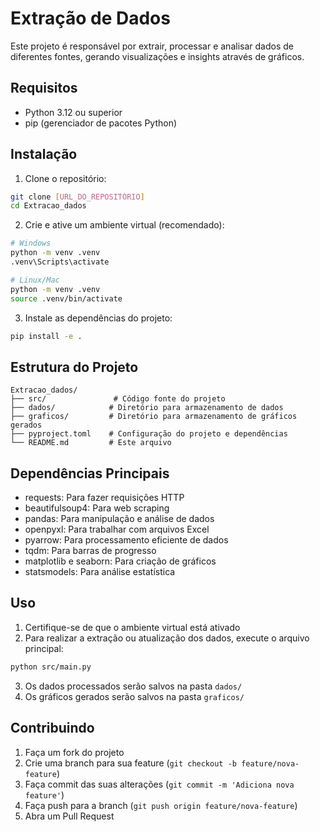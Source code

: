 # Extração de Dados

Este projeto é responsável por extrair, processar e analisar dados de diferentes fontes, gerando visualizações e insights através de gráficos.

## Requisitos

- Python 3.12 ou superior
- pip (gerenciador de pacotes Python)

## Instalação

1. Clone o repositório:
```bash
git clone [URL_DO_REPOSITÓRIO]
cd Extracao_dados
```

2. Crie e ative um ambiente virtual (recomendado):
```bash
# Windows
python -m venv .venv
.venv\Scripts\activate

# Linux/Mac
python -m venv .venv
source .venv/bin/activate
```

3. Instale as dependências do projeto:
```bash
pip install -e .
```

## Estrutura do Projeto

```
Extracao_dados/
├── src/               # Código fonte do projeto
├── dados/            # Diretório para armazenamento de dados
├── graficos/         # Diretório para armazenamento de gráficos gerados
├── pyproject.toml    # Configuração do projeto e dependências
└── README.md         # Este arquivo
```

## Dependências Principais

- requests: Para fazer requisições HTTP
- beautifulsoup4: Para web scraping
- pandas: Para manipulação e análise de dados
- openpyxl: Para trabalhar com arquivos Excel
- pyarrow: Para processamento eficiente de dados
- tqdm: Para barras de progresso
- matplotlib e seaborn: Para criação de gráficos
- statsmodels: Para análise estatística

## Uso

1. Certifique-se de que o ambiente virtual está ativado
2. Para realizar a extração ou atualização dos dados, execute o arquivo principal:
```bash
python src/main.py
```
3. Os dados processados serão salvos na pasta `dados/`
4. Os gráficos gerados serão salvos na pasta `graficos/`

## Contribuindo

1. Faça um fork do projeto
2. Crie uma branch para sua feature (`git checkout -b feature/nova-feature`)
3. Faça commit das suas alterações (`git commit -m 'Adiciona nova feature'`)
4. Faça push para a branch (`git push origin feature/nova-feature`)
5. Abra um Pull Request

